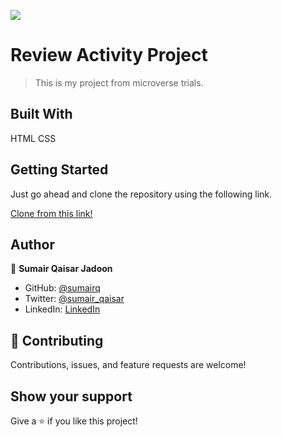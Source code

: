 ![](https://img.shields.io/badge/Microverse-blueviolet)

# Review Activity Project

> This is my project from microverse trials.


## Built With

HTML
CSS

## Getting Started
Just go ahead and clone the repository using the following link.

[Clone from this link!](https://github.com/sumairq/Personal-Portfolio.git) 

## Author

👤 **Sumair Qaisar Jadoon**

- GitHub: [@sumairq](https://github.com/sumairq)
- Twitter: [@sumair_qaisar](https://twitter.com/sumair_qaisar)
- LinkedIn: [LinkedIn](https://linkedin.com/in/sumair-qaisar-jadoon-84a877164)

## 🤝 Contributing

Contributions, issues, and feature requests are welcome!


## Show your support

Give a ⭐️ if you like this project!